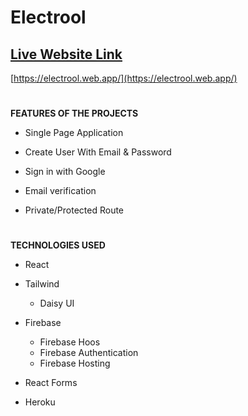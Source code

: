 # Electrool
## [Live Website Link](https://electrool.web.app/)
[https://electrool.web.app/](https://electrool.web.app/)


#
**FEATURES OF THE PROJECTS**

* Single Page Application

* Create User With Email & Password

* Sign in with Google

* Email verification

* Private/Protected Route

#
**TECHNOLOGIES USED**

* React

* Tailwind

    * Daisy UI

* Firebase
    * Firebase Hoos
    * Firebase Authentication
    * Firebase Hosting

* React Forms

* Heroku